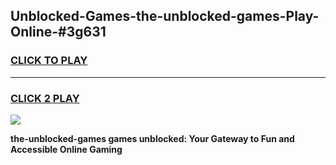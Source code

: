 
## Unblocked-Games-the-unblocked-games-Play-Online-#3g631
<h3>
<a href="https://premium.freeplayer.one?title=the-unblocked-games&ref=27F">CLICK TO PLAY</a></h3>
<hr>

<h3>
<a href="https://premium.freeplayer.one?title=the-unblocked-games&ref=27F">CLICK 2 PLAY</a>
  
</h3>

<a href="https://premium.freeplayer.one?title=the-unblocked-games&ref=27F"><img src="https://clearcache.store/games.png"></a>


**the-unblocked-games games unblocked: Your Gateway to Fun and Accessible Online Gaming**
